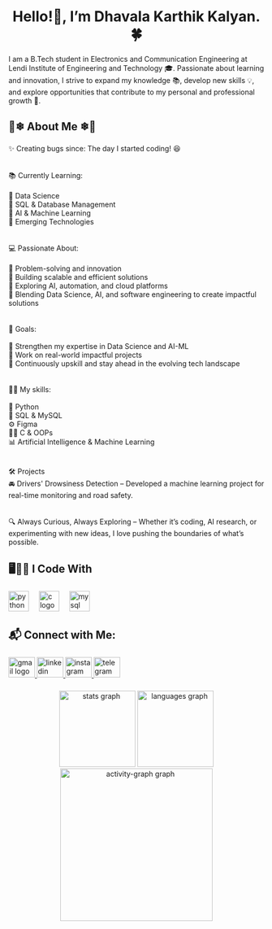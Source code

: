 <h1 align="center">Hello!👋, I’m Dhavala Karthik Kalyan.🍀</h1>

###

<p align="left">I am a B.Tech student in Electronics and Communication Engineering at Lendi Institute of Engineering and Technology 🎓. Passionate about learning and innovation, I strive to expand my knowledge 📚, develop new skills 💡, and explore opportunities that contribute to my personal and professional growth 🚀.</p>

###

<h2 align="left">🫧❄ About Me ❄🫧</h2>

###

<p align="left">✨ Creating bugs since: The day I started coding! 😆<br><br><br>📚 Currently Learning:<br><br>🫧 Data Science<br>🫧 SQL & Database Management<br>🫧 AI & Machine Learning<br>🫧 Emerging Technologies<br><br><br>💻 Passionate About:<br><br>🫧 Problem-solving and innovation<br>🫧 Building scalable and efficient solutions<br>🫧 Exploring AI, automation, and cloud platforms<br>🫧 Blending Data Science, AI, and software engineering to create impactful solutions<br><br><br>🎯 Goals:<br><br>🫧 Strengthen my expertise in Data Science and AI-ML<br>🫧 Work on real-world impactful projects<br>🫧 Continuously upskill and stay ahead in the evolving tech landscape<br><br><br>👨‍💻 My skills:<br><br>🐍 Python<br>💾 SQL & MySQL<br>⚙️ Figma<br>👨‍💻 C & OOPs<br>📊 Artificial Intelligence & Machine Learning<br><br><br>🛠️ Projects<br>🚘 Drivers' Drowsiness Detection – Developed a machine learning project for real-time monitoring and road safety.<br><br><br>🔍 Always Curious, Always Exploring – Whether it’s coding, AI research, or experimenting with new ideas, I love pushing the boundaries of what’s possible.</p>

###

<h2 align="left">🖥️👨‍💻 I Code With</h2>

###

<div align="left">
  <img src="https://cdn.jsdelivr.net/gh/devicons/devicon/icons/python/python-original.svg" height="40" alt="python logo"  />
  <img width="12" />
  <img src="https://cdn.jsdelivr.net/gh/devicons/devicon/icons/c/c-original.svg" height="40" alt="c logo"  />
  <img width="12" />
  <img src="https://cdn.jsdelivr.net/gh/devicons/devicon/icons/mysql/mysql-original.svg" height="40" alt="mysql logo"  />
</div>

###

<h2 align="left">📬 Connect with Me:</h2>

###

<div align="left">
  <a href="dhavalakarthikkalyan@gmail.com" target="_blank">
    <img src="https://raw.githubusercontent.com/maurodesouza/profile-readme-generator/master/src/assets/icons/social/gmail/default.svg" width="52" height="40" alt="gmail logo"  />
  </a>
  <a href="www.linkedin.com/in/karthik-kalyan-dhavala-081423288" target="_blank">
    <img src="https://raw.githubusercontent.com/maurodesouza/profile-readme-generator/master/src/assets/icons/social/linkedin/default.svg" width="52" height="40" alt="linkedin logo"  />
  </a>
  <a href="https://www.instagram.com/karthik_kalyan._?igsh=ejlrazR6OHRjZXI0" target="_blank">
    <img src="https://raw.githubusercontent.com/maurodesouza/profile-readme-generator/master/src/assets/icons/social/instagram/default.svg" width="52" height="40" alt="instagram logo"  />
  </a>
  <a href="http://t.me/dhavalakarthikkalyan" target="_blank">
    <img src="https://raw.githubusercontent.com/maurodesouza/profile-readme-generator/master/src/assets/icons/social/telegram/default.svg" width="52" height="40" alt="telegram logo"  />
  </a>
</div>

###

<div align="center">
  <img src="https://github-readme-stats.vercel.app/api?username=karthikkalyan1&hide_title=false&hide_rank=false&show_icons=true&include_all_commits=true&count_private=true&disable_animations=false&theme=dracula&locale=en&hide_border=false&order=1" height="150" alt="stats graph"  />
  <img src="https://github-readme-stats.vercel.app/api/top-langs?username=karthikkalyan1&locale=en&hide_title=false&layout=compact&card_width=320&langs_count=5&theme=dracula&hide_border=false&order=2" height="150" alt="languages graph"  />
  <img src="https://github-readme-activity-graph.vercel.app/graph?username=karthikkalyan1&radius=16&theme=react&area=true&order=5" height="300" alt="activity-graph graph"  />
</div>

###
